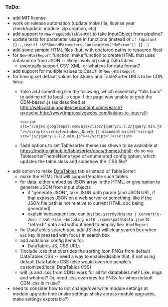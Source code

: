 ### ToDo:
- add MIT license
- work on release automation (update make file, license year check/update, module .zip creation, etc)
- add support to `New-PageBodyTableHtml` to take InputObject from pipeline?
- update tests for parameter usage in functions (instead of `if ($param) {}..`, use `if ($PSBoundParameters.ContainsKey('MyParam')) {}..`)
- add some sample HTML files (but, with doctored paths to resource files)
- for `New-HtmlReport` function:  make function to create HTML that uses datasource from JSON -- likely involving using DataTables
	- eventually support CSV, XML, or whatevs for data format?
- add support for multiple values to CssUri in `New-HtmlReport`
- for having set default values for jQuery and TableSorter URLs to be CDN links:
	- ?also add something like the following, which essentially "falls back" to adding ref to local .js copy if the page was unable to grab the CDN-based .js (as described at http://webcache.googleusercontent.com/search?q=cache:http://www.impressivewebs.com/linking-to-jquery/):

		`<script src="//ajax.googleapis.com/ajax/libs/jquery/1.7.2/jquery.min.js"></script>`
    `<script>window.jQuery || document.write('<script src="js/jquery-1.7.2.min.js"><\/script>')</script>`
    - ?add options to set Tablesorter theme (as shown to be available at https://mottie.github.io/tablesorter/docs/themes.html); do so via TablesorterThemeName type of enumerated config option, which updates the table class and somehow the .CSS file?
- add option to make [DataTables](https://datatables.net) table instead of TableSorter:
	- make the HTML that will support/enable such tables
	- for data, either embed as JSON array in the HTML, or give option to generate JSON from input objects
		- if "generate JSON", take JSON path param (and JSON URL, if that exposes JSON on a web server or something, like if the JSON file path is not relative to current HTML doc being generated)
		- explain subsequent use can just be, `$arrMyObjects | ConvertTo-Json | Out-File -Encoding utf8 .\some\path\data.json` to "refresh" data and without need to employ `New-HtmlReport`
	- for DataTables search box, add JS that will clear search box when `ESC` key is pressed with focus in search box
	- add additional config items for:
		- DataTables JS, CSS URLs
	- ?include .css that overrides the sorting icon PNGs from default DataTables CSS -- need a way to enable/disable that, if not using default DataTables CSS (else would override people's customized/local DataTables CSS)
  - will .js and .css from CDNs work for all for datatables.net?  Like, imgs and whatnot? Or, need .css overrides for PNGs for when default CDN .css is in use?
- need to consider how to not change/overwrite module settings at module upgrade time (make settings sticky across module upgrades, make settings exportable?)
